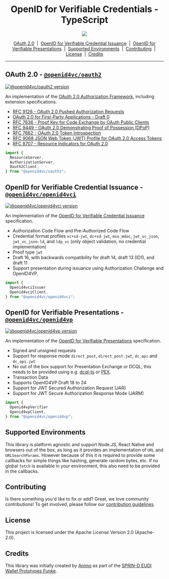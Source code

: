<h1 align="center" ><b>OpenID for Verifiable Credentials - TypeScript</b></h1>

<p align="center">
  <a href="https://typescriptlang.org">
    <img src="https://img.shields.io/badge/%3C%2F%3E-TypeScript-%230074c1.svg" />
  </a>
</p>

<p align="center">
  <a href="#oauth-20---openid4vcoauth2">OAuth 2.0</a> 
  &nbsp;|&nbsp;
  <a href="#openid-for-verifiable-credential-issuance---openid4vcopenid4vci">OpenID for Verifiable Credential Issuance</a> 
  &nbsp;|&nbsp;
  <a href="#openid-for-verifiable-preentations---openid4vcopenid4vp">OpenID for Verifiable Presentations</a> 
  &nbsp;|&nbsp;
  <a href="#supported-environments">Supported Environments</a>
  &nbsp;|&nbsp;
  <a href="#contributing">Contributing</a>
  &nbsp;|&nbsp;
  <a href="#license">License</a>
  &nbsp;|&nbsp;
  <a href="#license">Credits</a>
</p>

---

## OAuth 2.0 - [`@openid4vc/oauth2`](./packages/oauth2)

[![@openid4vc/oauth2 version](https://img.shields.io/npm/v/@openid4vc/oauth2)](https://npmjs.com/package/@openid4vc/oauth2)

An implementation of the [OAuth 2.0 Authorization Framework](https://datatracker.ietf.org/doc/html/rfc6749), including extension specifications.

- [RFC 9126 - OAuth 2.0 Pushed Authorization Requests](https://datatracker.ietf.org/doc/html/rfc9126)
- [OAuth 2.0 for First-Party Applications - Draft 0](https://www.ietf.org/archive/id/draft-ietf-oauth-first-party-apps-00.html)
- [RFC 7636 - Proof Key for Code Exchange by OAuth Public Clients](https://datatracker.ietf.org/doc/html/rfc7636)
- [RFC 9449 - OAuth 2.0 Demonstrating Proof of Possession (DPoP)](https://datatracker.ietf.org/doc/html/rfc9449)
- [RFC 7662 - OAuth 2.0 Token Introspection](https://datatracker.ietf.org/doc/html/rfc7662)
- [RFC 9068 JSON Web Token (JWT) Profile for OAuth 2.0 Access Tokens](https://datatracker.ietf.org/doc/html/rfc9068)
- [RFC 8707 - Resource Indicators for OAuth 2.0](https://www.rfc-editor.org/rfc/rfc8707.html)

```ts
import {
  ResourceServer,
  AuthorizationServer,
  Oauth2Client,
} from "@openid4vc/oauth2";
```

## OpenID for Verifiable Credential Issuance - [`@openid4vc/openid4vci`](./packages/openid4vci)

[![@openid4vc/openid4vci version](https://img.shields.io/npm/v/@openid4vc/openid4vci)](https://npmjs.com/package/@openid4vc/openid4vci)

An implementation of the [OpenID for Verifiable Credential Issuance](https://openid.net/specs/openid-4-verifiable-credential-issuance-1_0.html) specification.

- Authorization Code Flow and Pre-Authorized Code Flow
- Credential format profiles `vc+sd-jwt`, `dc+sd-jwt`, `mso_mdoc`, `jwt_vc_json`, `jwt_vc_json-ld`, and `ldp_vc` (only object validation, no credential implementation)
- Proof type `jwt`
- Draft 16, with backwards compatibility for draft 14, draft 13 (ID1), and draft 11
- Support presentation during issuance using Authorization Challenge and OpenID4VP.

```ts
import {
  Openid4vciIssuer
  Openid4vciClient,
} from "@openid4vc/openid4vci";
```

## OpenID for Verifiable Presentations - [`@openid4vc/openid4vp`](./packages/openid4vp)

[![@openid4vc/openid4vp version](https://img.shields.io/npm/v/@openid4vc/openid4vp)](https://npmjs.com/package/@openid4vc/openid4vp)

An implementation of the [OpenID for Verifiable Presentations](https://openid.net/specs/openid-4-verifiable-presentations-1_0.html) specification.

- Signed and unsigned requests
- Support for response mode `direct_post`, `direct_post.jwt`, `dc_api` and `dc_api.jwt`
- No out of the box support for Presentation Exchange or DCQL, this needs to be provided using e.g. [dcql-ts](https://github.com/openwallet-foundation-labs/dcql-ts) or [PEX](https://github.com/Sphereon-Opensource/PEX).
- Transaction Data
- Supports OpenID4VP Draft 18 to 24
- Support for JWT Secured Authorization Request (JAR)
- Support for JWT Secure Authorization Response Mode (JARM)

```ts
import {
  Openid4vpVerifier
  Openid4vpClient,
} from "@openid4vc/openid4vp";
```

## Supported Environments

This library is platform agnostic and support Node.JS, React Native and browsers out of the box, as long as it provides an implementation of `URL` and `URLSearchParams`. However because of this it is required to provide some callbacks for simple things like hashing, generate random bytes, etc. If no global `fetch` is available in your environment, this also need to be provided in the callbacks.

## Contributing

Is there something you'd like to fix or add? Great, we love community
contributions! To get involved, please follow our [contribution guidelines](./CONTRIBUTING.md).

## License

This project is licensed under the Apache License Version 2.0 (Apache-2.0).

## Credits

This library was initially created by [Animo](https://github.com) as part of the [SPRIN-D EUDI Wallet Prototypes Funke](https://www.sprind.org/en/impulses/challenges/eudi-wallet-prototypes).
